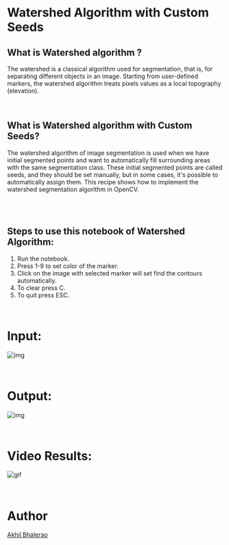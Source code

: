 # Watershed Algorithm with Custom Seeds

## What is Watershed algorithm ?
The watershed is a classical algorithm used for segmentation, that is, for separating different objects in an image. Starting from user-defined markers, the watershed algorithm treats pixels values as a local topography (elevation).

<br/>

## What is Watershed algorithm with Custom Seeds?
The watershed algorithm of image segmentation is used when we have initial segmented points and want to automatically fill surrounding areas with the same segmentation class. These initial segmented points are called seeds, and they should be set manually, but in some cases, it's possible to automatically assign them. This recipe shows how to implement the watershed segmentation algorithm in OpenCV.

<br/><br/>

## Steps to use this notebook of Watershed Algorithm:
1. Run the notebook.
2. Press 1-9 to set color of the marker.
3. Click on the image with selected marker will set find the contours automatically.
4. To clear press C.
5. To quit press ESC.

<br/>

# Input: 
![img](https://iili.io/BrWQa9.md.jpg)

<br/>

# Output: 
![img](https://iili.io/BrXeMQ.md.png)

<br/>

# Video Results:
![gif](https://media.giphy.com/media/kfYtdoJaYPCn35rwG1/giphy.gif)

<br/>

# Author
[Akhil Bhalerao](https://github.com/iamakkkhil)
